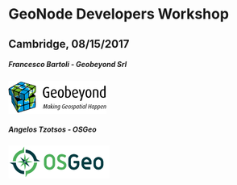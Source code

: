 # GeoNode Developers Workshop

## Cambridge, 08/15/2017

##### Francesco Bartoli - Geobeyond Srl
[![Geobeyond](css/img/gb-logo.png)](http://www.geobeyond.it)

##### Angelos Tzotsos - OSGeo
[![OSGEO](css/img/OSGeo_logo.png)](http://www.osgeo.org/)